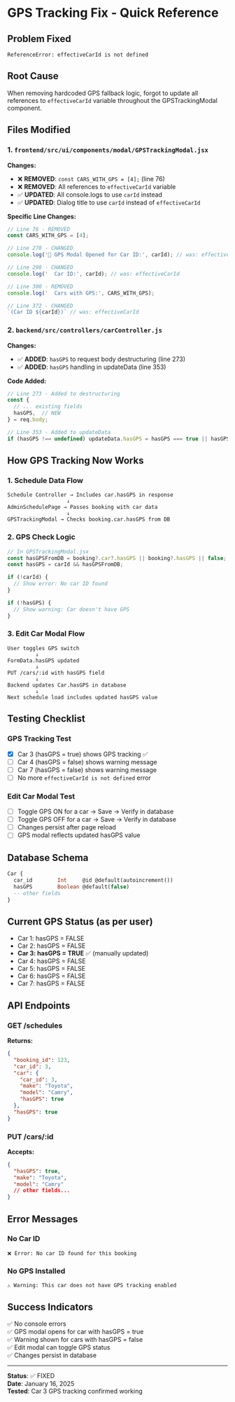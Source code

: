 # GPS Tracking Fix - Quick Reference

## Problem Fixed
```
ReferenceError: effectiveCarId is not defined
```

## Root Cause
When removing hardcoded GPS fallback logic, forgot to update all references to `effectiveCarId` variable throughout the GPSTrackingModal component.

## Files Modified

### 1. `frontend/src/ui/components/modal/GPSTrackingModal.jsx`
**Changes:**
- ❌ **REMOVED**: `const CARS_WITH_GPS = [4];` (line 76)
- ❌ **REMOVED**: All references to `effectiveCarId` variable
- ✅ **UPDATED**: All console.logs to use `carId` instead
- ✅ **UPDATED**: Dialog title to use `carId` instead of `effectiveCarId`

**Specific Line Changes:**
```javascript
// Line 76 - REMOVED
const CARS_WITH_GPS = [4];

// Line 278 - CHANGED
console.log('🚗 GPS Modal Opened for Car ID:', carId); // was: effectiveCarId

// Line 298 - CHANGED  
console.log('  Car ID:', carId); // was: effectiveCarId

// Line 300 - REMOVED
console.log('  Cars with GPS:', CARS_WITH_GPS);

// Line 372 - CHANGED
`(Car ID ${carId})` // was: effectiveCarId
```

### 2. `backend/src/controllers/carController.js`
**Changes:**
- ✅ **ADDED**: `hasGPS` to request body destructuring (line 273)
- ✅ **ADDED**: `hasGPS` handling in updateData (line 353)

**Code Added:**
```javascript
// Line 273 - Added to destructuring
const {
  // ... existing fields
  hasGPS,  // NEW
} = req.body;

// Line 353 - Added to updateData
if (hasGPS !== undefined) updateData.hasGPS = hasGPS === true || hasGPS === 'true';
```

## How GPS Tracking Now Works

### 1. Schedule Data Flow
```
Schedule Controller → Includes car.hasGPS in response
                   ↓
AdminSchedulePage → Passes booking with car data
                   ↓
GPSTrackingModal → Checks booking.car.hasGPS from DB
```

### 2. GPS Check Logic
```javascript
// In GPSTrackingModal.jsx
const hasGPSFromDB = booking?.car?.hasGPS || booking?.hasGPS || false;
const hasGPS = carId && hasGPSFromDB;

if (!carId) {
  // Show error: No car ID found
}

if (!hasGPS) {
  // Show warning: Car doesn't have GPS
}
```

### 3. Edit Car Modal Flow
```
User toggles GPS switch
         ↓
FormData.hasGPS updated
         ↓
PUT /cars/:id with hasGPS field
         ↓
Backend updates Car.hasGPS in database
         ↓
Next schedule load includes updated hasGPS value
```

## Testing Checklist

### GPS Tracking Test
- [x] Car 3 (hasGPS = true) shows GPS tracking ✅
- [ ] Car 4 (hasGPS = false) shows warning message
- [ ] Car 7 (hasGPS = false) shows warning message
- [ ] No more `effectiveCarId is not defined` error

### Edit Car Modal Test
- [ ] Toggle GPS ON for a car → Save → Verify in database
- [ ] Toggle GPS OFF for a car → Save → Verify in database
- [ ] Changes persist after page reload
- [ ] GPS modal reflects updated hasGPS value

## Database Schema
```sql
Car {
  car_id        Int     @id @default(autoincrement())
  hasGPS        Boolean @default(false)
  -- other fields
}
```

## Current GPS Status (as per user)
- Car 1: hasGPS = FALSE
- Car 2: hasGPS = FALSE
- **Car 3: hasGPS = TRUE** ✅ (manually updated)
- Car 4: hasGPS = FALSE
- Car 5: hasGPS = FALSE
- Car 6: hasGPS = FALSE
- Car 7: hasGPS = FALSE

## API Endpoints

### GET /schedules
**Returns:**
```json
{
  "booking_id": 123,
  "car_id": 3,
  "car": {
    "car_id": 3,
    "make": "Toyota",
    "model": "Camry",
    "hasGPS": true
  },
  "hasGPS": true
}
```

### PUT /cars/:id
**Accepts:**
```json
{
  "hasGPS": true,
  "make": "Toyota",
  "model": "Camry"
  // other fields...
}
```

## Error Messages

### No Car ID
```
❌ Error: No car ID found for this booking
```

### No GPS Installed
```
⚠️ Warning: This car does not have GPS tracking enabled
```

## Success Indicators
✅ No console errors  
✅ GPS modal opens for car with hasGPS = true  
✅ Warning shown for cars with hasGPS = false  
✅ Edit modal can toggle GPS status  
✅ Changes persist in database  

---

**Status**: ✅ FIXED  
**Date**: January 16, 2025  
**Tested**: Car 3 GPS tracking confirmed working
